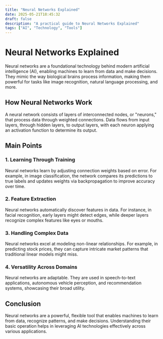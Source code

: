```yaml
---
title: "Neural Networks Explained"
date: 2025-05-21T18:45:32
draft: false
description: "A practical guide to Neural Networks Explained"
tags: ["AI", "Technology", "Tools"]
---
```


# Neural Networks Explained

Neural networks are a foundational technology behind modern artificial intelligence (AI), enabling machines to learn from data and make decisions. They mimic the way biological brains process information, making them powerful for tasks like image recognition, natural language processing, and more.

## How Neural Networks Work

A neural network consists of layers of interconnected nodes, or "neurons," that process data through weighted connections. Data flows from input layers, through hidden layers, to output layers, with each neuron applying an activation function to determine its output.

## Main Points

### 1. Learning Through Training
Neural networks learn by adjusting connection weights based on error. For example, in image classification, the network compares its predictions to true labels and updates weights via backpropagation to improve accuracy over time.

### 2. Feature Extraction
Neural networks automatically discover features in data. For instance, in facial recognition, early layers might detect edges, while deeper layers recognize complex features like eyes or mouths.

### 3. Handling Complex Data
Neural networks excel at modeling non-linear relationships. For example, in predicting stock prices, they can capture intricate market patterns that traditional linear models might miss.

### 4. Versatility Across Domains
Neural networks are adaptable. They are used in speech-to-text applications, autonomous vehicle perception, and recommendation systems, showcasing their broad utility.

## Conclusion

Neural networks are a powerful, flexible tool that enables machines to learn from data, recognize patterns, and make decisions. Understanding their basic operation helps in leveraging AI technologies effectively across various applications.